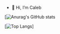 - 👋 Hi, I’m Caleb


[![Anurag's GitHub stats](https://github-readme-stats.vercel.app/api?username=cooi123&show_icons=true&theme=radical)


[![Top Langs](https://github-readme-stats.vercel.app/api/top-langs/?username=cooi123&layout=compact)]

<!---
cooi123/cooi123 is a ✨ special ✨ repository because its `README.md` (this file) appears on your GitHub profile.
You can click the Preview link to take a look at your changes.
--->
